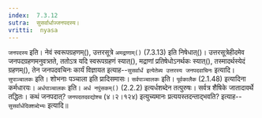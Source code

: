 ```yaml
---
index:  7.3.12
sutra:  सुसर्वार्धाज्जनपदस्य।
vritti:  nyasa
---
```


`जनपदस्य` इति। नेवं स्वरूपग्रहणम्(), उत्तरसूत्रे `अमद्राणाम्()` (7.3.13) इति निषेधात्()। उत्तरसूत्रेहीदमेव जनपदग्रहणमनुवत्र्तते, ततोऽत्र यदि स्वरूपग्रहणं स्यात्(), मद्राणां प्रतिषेधोऽनर्थकः स्यात्(), तस्मादर्थस्येदं ग्रहणम्(), तेन जनपदवचिनः कार्यं विज्ञायत इत्याह--`सुसर्वार्धं इत्येतेब्य उत्तरस्य जनपदवाचिनः` इत्यादि। `सुपाञ्चालकः` इति। शोभनाः पञ्चाला इति प्रादिसमासः। `सर्वपाञ्चालकः` इति। `पूर्वकालैक` (2.1.48) इत्यादिना कर्मधारयः। `अर्धपाञ्चालकः` इति। `अर्ध नपुंसकम्()` (2.2.2) इत्यर्धशब्देन तत्पुरुषः। सर्वत्र शैषिके जातादावर्थे तद्धितः। कथं जनपदात्? `जनपदतदवद्योश्च` (४।२।१२४) इत्युच्यमानः प्रत्ययस्तदन्ताद्भवति? इत्याह--`सुसर्वार्धदिक्शब्देभ्यः` इत्यादि॥
